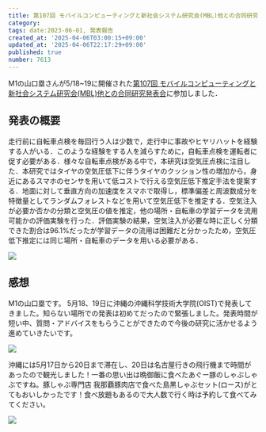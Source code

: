 ```yaml
---
title: 第107回 モバイルコンピューティングと新社会システム研究会(MBL)他との合同研究発表会に参加しました
category:
tags: date:2023-06-01, 発表報告
created_at: '2025-04-06T03:00:15+09:00'
updated_at: '2025-04-06T22:17:29+09:00'
published: true
number: 7613
---
```



M1の山口塁さんが5/18~19に開催された[第107回 モバイルコンピューティングと新社会システム研究会(MBL)他との合同研究発表会](https://mbl.ipsj.or.jp/program/2023/107/)に参加しました．

## 発表の概要
走行前に自転車点検を毎回行う人は少数で，走行中に事故やヒヤリハットを経験する人がいる．このような経験をする人を減らすために，自転車点検を運転者に促す必要がある．様々な自転車点検がある中で，本研究は空気圧点検に注目した．本研究ではタイヤの空気圧低下に伴うタイヤのクッション性の増加から，身近にあるスマホのセンサを用いて低コストで行える空気圧低下推定手法を提案する．地面に対して垂直方向の加速度をスマホで取得し，標準偏差と周波数成分を特徴量としてランダムフォレストなどを用いて空気圧低下を推定する．空気注入が必要か否かの分類と空気圧の値を推定，他の場所・自転車の学習データを流用可能かの評価実験を行った．評価実験の結果，空気注入が必要な時に正しく分類できた割合は96.1%だったが学習データの流用は困難だと分かったため，空気圧低下推定には同じ場所・自転車のデータを用いる必要がある．

<img src="https://img.esa.io/uploads/production/attachments/13979/2025/04/06/148142/20621617-f913-4e69-b1c5-51e498c9a0ad.webp"  />

## 感想
M1の山口塁です。
5月18、19日に沖縄の沖縄科学技術大学院(OIST)で発表してきました。知らない場所での発表は初めてだったので緊張しました。発表時間が短い中、質問・アドバイスをもらうことができたので今後の研究に活かせるよう進めていきたいです。

<img src="https://img.esa.io/uploads/production/attachments/13979/2025/04/06/148142/9834195e-824f-4e6d-9cb9-952167368b9e.webp"  />

沖縄には5月17日から20日まで滞在し、20日は名古屋行きの飛行機まで時間があったので観光しました！一番の思い出は晩御飯に食べたあぐー豚のしゃぶしゃぶですね。豚しゃぶ専門店 我那覇豚肉店で食べた島黒しゃぶセット(ロース)がとてもおいしかったです！食べ放題もあるので大人数で行く時は予約して食べてみてください。

<img src="https://img.esa.io/uploads/production/attachments/13979/2025/04/06/148142/75b651ea-b452-47a9-a509-c2c1548f2c28.webp"  />

